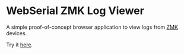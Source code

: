 # WebSerial ZMK Log Viewer

A simple proof-of-concept browser application to view logs from [ZMK](https://zmk.dev/) devices.

Try it [here](https://snoyer.github.io/webserial-zmk-log-viewer/).


